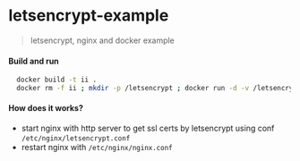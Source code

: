 # letsencrypt-example
> letsencrypt, nginx and docker example

#### Build and run
```bash
  docker build -t ii .
  docker rm -f ii ; mkdir -p /letsencrypt ; docker run -d -v /letsencrypt:/etc/letsencrypt -d -p 80:80 -p 443:443 ii
```

#### How does it works?
 * start nginx with http server to get ssl certs by letsencrypt using conf `/etc/nginx/letsencrypt.conf`
 * restart nginx with `/etc/nginx/nginx.conf`
